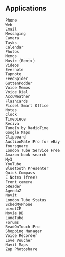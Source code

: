 ## Applications ##

    Phone
    Web
    Email
    Messaging
    Camera
    Tasks
    Calendar
    Photos
    Memos
    Music (Remix)
    Videos
    Evernote
    Tapnote
    FeedSpider
    GuttenPodder
    Voice Memos
    Voice Dial
    AccuWeather
    FlashCards
    Picsel Smart Office
    Notes
    Clock
    Timepiece
    Reciva
    TuneIn by RadioTime
    Google Maps
    Clipboard
    AuctionMate Pro for eBay
    foursquare
    London Tube Service Free
    Amazon book search
    My3
    YouTube
    Bluetooth Presenter
    Quick Compass
    E Notes (free)
    Front camera
    pReader
    AgendaZ
    Navit
    London Tube Status
    SchedMyPhone
    pivotCE
    Movie DB
    LuneTube
    Forums
    ReadOnTouch Pro
    Shopping Manager
    Voice Recorder
    Love Voucher
    Navit Maps
    Zap Photoshare
   
   

